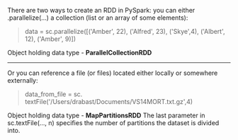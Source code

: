 There are two ways to create an RDD in PySpark: you can either .parallelize(...) a collection (list or an array of some elements):
>    data = sc.parallelize([('Amber', 22), ('Alfred', 23), ('Skye',4), ('Albert', 12), ('Amber', 9)])

Object holding data type - **ParallelCollectionRDD**

***

Or you can reference a file (or files) located either locally or somewhere externally:
>    data_from_file = sc. textFile('/Users/drabast/Documents/VS14MORT.txt.gz',4)

Object holding data type - **MapPartitionsRDD**
The last parameter in sc.textFile(..., n) specifies the number of partitions the dataset is divided into.

